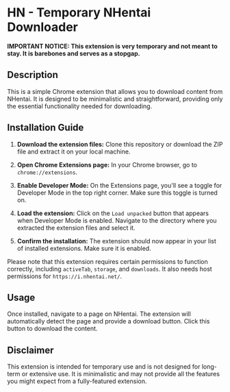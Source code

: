 # HN - Temporary NHentai Downloader

**IMPORTANT NOTICE: This extension is very temporary and not meant to stay. It is barebones and serves as a stopgap.**

## Description

This is a simple Chrome extension that allows you to download content from NHentai. It is designed to be minimalistic and straightforward, providing only the essential functionality needed for downloading.

## Installation Guide

1. **Download the extension files:** Clone this repository or download the ZIP file and extract it on your local machine.

2. **Open Chrome Extensions page:** In your Chrome browser, go to `chrome://extensions`.

3. **Enable Developer Mode:** On the Extensions page, you'll see a toggle for Developer Mode in the top right corner. Make sure this toggle is turned on.

4. **Load the extension:** Click on the `Load unpacked` button that appears when Developer Mode is enabled. Navigate to the directory where you extracted the extension files and select it.

5. **Confirm the installation:** The extension should now appear in your list of installed extensions. Make sure it is enabled.

Please note that this extension requires certain permissions to function correctly, including `activeTab`, `storage`, and `downloads`. It also needs host permissions for `https://i.nhentai.net/`.

## Usage

Once installed, navigate to a page on NHentai. The extension will automatically detect the page and provide a download button. Click this button to download the content.

## Disclaimer

This extension is intended for temporary use and is not designed for long-term or extensive use. It is minimalistic and may not provide all the features you might expect from a fully-featured extension.
